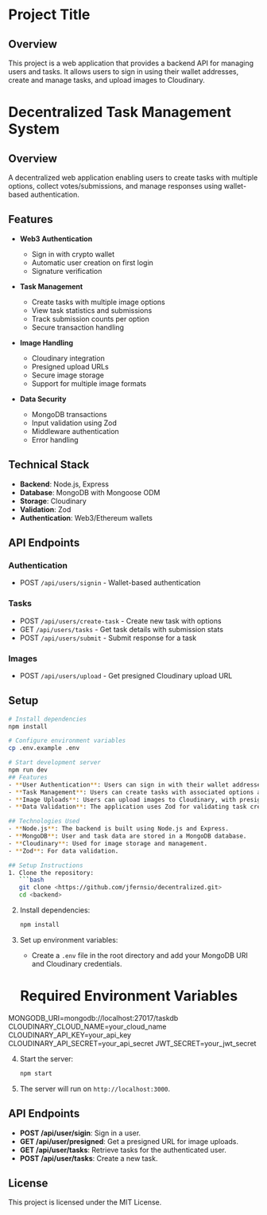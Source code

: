 # Project Title

## Overview
This project is a web application that provides a backend API for managing users and tasks. It allows users to sign in using their wallet addresses, create and manage tasks, and upload images to Cloudinary.
# Decentralized Task Management System

## Overview
A decentralized web application enabling users to create tasks with multiple options, collect votes/submissions, and manage responses using wallet-based authentication.

## Features
- **Web3 Authentication**
  - Sign in with crypto wallet
  - Automatic user creation on first login
  - Signature verification

- **Task Management**
  - Create tasks with multiple image options 
  - View task statistics and submissions
  - Track submission counts per option
  - Secure transaction handling

- **Image Handling**
  - Cloudinary integration
  - Presigned upload URLs
  - Secure image storage
  - Support for multiple image formats

- **Data Security**
  - MongoDB transactions
  - Input validation using Zod
  - Middleware authentication
  - Error handling

## Technical Stack
- **Backend**: Node.js, Express
- **Database**: MongoDB with Mongoose ODM
- **Storage**: Cloudinary
- **Validation**: Zod
- **Authentication**: Web3/Ethereum wallets

## API Endpoints

### Authentication
- POST `/api/users/signin` - Wallet-based authentication

### Tasks
- POST `/api/users/create-task` - Create new task with options
- GET `/api/users/tasks` - Get task details with submission stats
- POST `/api/users/submit` - Submit response for a task

### Images
- POST `/api/users/upload` - Get presigned Cloudinary upload URL

## Setup
```bash
# Install dependencies
npm install

# Configure environment variables
cp .env.example .env

# Start development server
npm run dev
## Features
- **User Authentication**: Users can sign in with their wallet addresses. If a user does not exist, they are automatically created in the database.
- **Task Management**: Users can create tasks with associated options and retrieve task details.
- **Image Uploads**: Users can upload images to Cloudinary, with presigned URLs generated for secure uploads.
- **Data Validation**: The application uses Zod for validating task creation data to ensure data integrity.

## Technologies Used
- **Node.js**: The backend is built using Node.js and Express.
- **MongoDB**: User and task data are stored in a MongoDB database.
- **Cloudinary**: Used for image storage and management.
- **Zod**: For data validation.

## Setup Instructions
1. Clone the repository:
   ```bash
   git clone <https://github.com/jfernsio/decentralized.git>
   cd <backend>
   ```

2. Install dependencies:
   ```bash
   npm install
   ```

3. Set up environment variables:
   - Create a `.env` file in the root directory and add your MongoDB URI and Cloudinary credentials.
    # Required Environment Variables
MONGODB_URI=mongodb://localhost:27017/taskdb
CLOUDINARY_CLOUD_NAME=your_cloud_name
CLOUDINARY_API_KEY=your_api_key
CLOUDINARY_API_SECRET=your_api_secret
JWT_SECRET=your_jwt_secret

4. Start the server:
   ```bash
   npm start
   ```

5. The server will run on `http://localhost:3000`.

## API Endpoints
- **POST /api/user/sigin**: Sign in a user.
- **GET /api/user/presigned**: Get a presigned URL for image uploads.
- **GET /api/user/tasks**: Retrieve tasks for the authenticated user.
- **POST /api/user/tasks**: Create a new task.

## License
This project is licensed under the MIT License.
